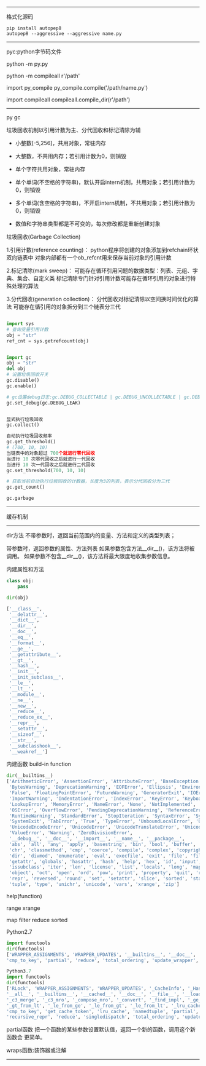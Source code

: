 

---


格式化源码
```
pip install autopep8
autopep8 --aggressive --aggressive name.py

```
---
pyc:python字节码文件

python -m py.py

python -m compileall r'/path'

import py_compile
py_compile.compile('/path/name.py')

import compileall
compileall.compile_dir(r'/path')







---


py gc

垃圾回收机制以引用计数为主、分代回收和标记清除为辅

- 小整数[-5,256]，共用对象，常驻内存
- 大整数，不共用内存；若引用计数为0，则销毁

- 单个字符共用对象，常驻内存
- 单个单词(不空格的字符串)，默认开启intern机制，共用对象；若引用计数为0，则销毁
- 多个单词(含空格的字符串)，不开启intern机制，不共用对象；若引用计数为0，则销毁

- 数值和字符串类型都是不可变的，每次修改都是重新创建对象


垃圾回收(Garbage Collection)

1.引用计数(reference counting)：
python程序将创建的对象添加到refchain环状双向链表中
对象内部都有一个ob_refcnt用来保存当前对象的引用计数

2.标记清除(mark sweep)：
可能存在循环引用问题的数据类型：列表、元组、字典、集合、自定义类
标记清除专门针对引用计数可能存在循环引用的对象进行特殊处理的算法


3.分代回收(generation collection)：
分代回收对标记清除以空间换时间优化的算法
可能存在循引用的对象拆分到三个链表分三代



```py

import sys
# 查询变量引用计数
obj = "str"
ref_cnt = sys.getrefcount(obj)


import gc
obj = "str"
del obj
# 设置垃圾回收开关
gc.disable()
gc.enable()

# gc设置debug日志:gc.DEBUG_COLLECTABLE | gc.DEBUG_UNCOLLECTABLE | gc.DEBUG_INSTANCES | gc.DEBUG_OBJECTS
gc.set_debug(gc.DEBUG_LEAK)


显式执行垃圾回收
gc.collect()

自动执行垃圾回收频率
gc.get_threshold()
# (700, 10, 10)
当链表中的对象超过 700个就进行零代回收
当进行 10 次零代回收之后就进行一代回收
当进行 10 次一代回收之后就进行二代回收
gc.set_threshold(700, 10, 10)

# 获取当前自动执行垃圾回收的计数器，长度为3的列表，表示分代回收分为三代
gc.get_count()

gc.garbage


```

---


缓存机制


---

dir方法
不带参数时，返回当前范围内的变量、方法和定义的类型列表；

带参数时，返回参数的属性、方法列表
如果参数包含方法__dir__()，该方法将被调用。
如果参数不包含__dir__()，该方法将最大限度地收集参数信息。

内建属性和方法
```py
class obj:
    pass

dir(obj)

['__class__',
 '__delattr__',
 '__dict__',
 '__dir__',
 '__doc__',
 '__eq__',
 '__format__',
 '__ge__',
 '__getattribute__',
 '__gt__',
 '__hash__',
 '__init__',
 '__init_subclass__',
 '__le__',
 '__lt__',
 '__module__',
 '__ne__',
 '__new__',
 '__reduce__',
 '__reduce_ex__',
 '__repr__',
 '__setattr__',
 '__sizeof__',
 '__str__',
 '__subclasshook__',
 '__weakref__']
```
内建函数 build-in function

```py
dir(__builtins__)
['ArithmeticError', 'AssertionError', 'AttributeError', 'BaseException', 'BufferError',
 'BytesWarning', 'DeprecationWarning', 'EOFError', 'Ellipsis', 'EnvironmentError', 'Exception',
 'False', 'FloatingPointError', 'FutureWarning', 'GeneratorExit', 'IOError', 'ImportError',
 'ImportWarning', 'IndentationError', 'IndexError', 'KeyError', 'KeyboardInterrupt',
 'LookupError', 'MemoryError', 'NameError', 'None', 'NotImplemented', 'NotImplementedError',
 'OSError', 'OverflowError', 'PendingDeprecationWarning', 'ReferenceError', 'RuntimeError',
 'RuntimeWarning', 'StandardError', 'StopIteration', 'SyntaxError', 'SyntaxWarning', 'SystemError',
 'SystemExit', 'TabError', 'True', 'TypeError', 'UnboundLocalError', 'UnicodeDecodeError',
 'UnicodeEncodeError', 'UnicodeError', 'UnicodeTranslateError', 'UnicodeWarning', 'UserWarning',
 'ValueError', 'Warning', 'ZeroDivisionError',
 '__debug__', '__doc__', '__import__', '__name__', '__package__',
 'abs', 'all', 'any', 'apply', 'basestring', 'bin', 'bool', 'buffer', 'bytearray', 'bytes', 'callable',
 'chr', 'classmethod', 'cmp', 'coerce', 'compile', 'complex', 'copyright', 'credits', 'delattr', 'dict',
 'dir', 'divmod', 'enumerate', 'eval', 'execfile', 'exit', 'file', 'filter', 'float', 'format', 'frozenset',
 'getattr', 'globals', 'hasattr', 'hash', 'help', 'hex', 'id', 'input', 'int', 'intern', 'isinstance',
 'issubclass', 'iter', 'len', 'license', 'list', 'locals', 'long', 'map', 'max', 'memoryview', 'min', 'next',
 'object', 'oct', 'open', 'ord', 'pow', 'print', 'property', 'quit', 'range', 'raw_input', 'reduce', 'reload',
 'repr', 'reversed', 'round', 'set', 'setattr', 'slice', 'sorted', 'staticmethod', 'str', 'sum', 'super',
 'tuple', 'type', 'unichr', 'unicode', 'vars', 'xrange', 'zip']
```
help(function)

range
xrange

map
filter
reduce
sorted



Python2.7
```py
import functools
dir(functools)
['WRAPPER_ASSIGNMENTS', 'WRAPPER_UPDATES', '__builtins__', '__doc__', '__file__', '__name__', '__package__',
'cmp_to_key', 'partial', 'reduce', 'total_ordering', 'update_wrapper', 'wraps']

Python3.7
import functools
dir(functools)
['RLock', 'WRAPPER_ASSIGNMENTS', 'WRAPPER_UPDATES', '_CacheInfo', '_HashedSeq',
'__all__', '__builtins__', '__cached__', '__doc__', '__file__', '__loader__', '__name__', '__package__', '__spec__',
'_c3_merge', '_c3_mro', '_compose_mro', '_convert', '_find_impl', '_ge_from_gt', '_ge_from_le', '_ge_from_lt', '_gt_from_ge', '_gt_from_le',
'_gt_from_lt', '_le_from_ge', '_le_from_gt', '_le_from_lt', '_lru_cache_wrapper', '_lt_from_ge', '_lt_from_gt', '_lt_from_le', '_make_key',
'cmp_to_key', 'get_cache_token', 'lru_cache', 'namedtuple', 'partial', 'partialmethod',
'recursive_repr', 'reduce', 'singledispatch', 'total_ordering', 'update_wrapper', 'wraps']

```
partial函数
把一个函数的某些参数设置默认值，返回一个新的函数，调用这个新函数会 更简单。

wraps函数:装饰器或注解



---
